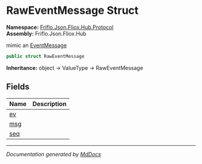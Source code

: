 ﻿<!--  
  <auto-generated>   
    The contents of this file were generated by a tool.  
    Changes to this file may be list if the file is regenerated  
  </auto-generated>   
-->

# RawEventMessage Struct

**Namespace:** [Friflo.Json.Fliox.Hub.Protocol](../index.md)  
**Assembly:** Friflo.Json.Fliox.Hub

mimic an [EventMessage](../EventMessage/index.md)

```csharp
public struct RawEventMessage
```

**Inheritance:** object → ValueType → RawEventMessage

## Fields

| Name                 | Description |
| -------------------- | ----------- |
| [ev](fields/ev.md)   |             |
| [msg](fields/msg.md) |             |
| [seq](fields/seq.md) |             |

___

*Documentation generated by [MdDocs](https://github.com/ap0llo/mddocs)*
